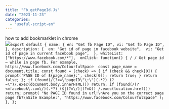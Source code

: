 ```yaml
---
title: "Fb_getPageId.Js"
date: "2023-11-23"
categories: 
  - "useful-script-en"
---
```


how to add bookmarklet in chrome  
![](https://camo.githubusercontent.com/5f21e427a7d3ee887313a4f9b1ab033e6462db47ca299bf3f7e2d81a0ce854bd/68747470733a2f2f696d672e7765626e6f74732e636f6d2f323031392f30342f447261672d616e642d44726f702d4c696e6b732d696e2d4368726f6d652e706e67)`export default { name: { en: "Get fb Page ID", vi: "Get fb Page ID", }, description: {  en: "Get id of page in facebook website",  vi: "Get id of page in current facebook page",  }, whiteList: ["https://www.facebook.com/*"],  onClick: function() { / / Get page id – while in page fb. For example, https://www.facebook.com/ColourfulSpace  const page_name = document.title; const found = (check) => { if (check && check[0]) { prompt('PAGE ID of ${page_name}:', check[0]); return true; } return false; }; if (found(/(?<=\"pageID\"\:\")(.*?) (?=\")/.exec(document.body.innerHTML))) return; if (found(/(?<=facebook\.com\/)(.*?) ($|(?=\/)|(?=&)) /.exec(location.href))) return; prompt( "No PAGE ID found in url!\nAre you on the correct page page fb?\nSite Example:", "https://www.facebook.com/ColourfulSpace" ); }, };`
